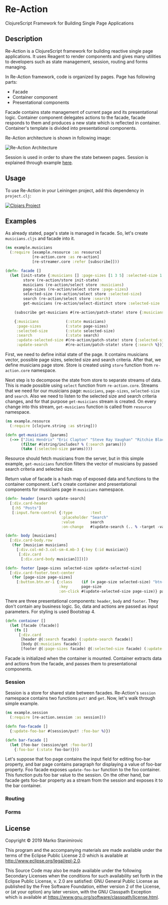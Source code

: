 # Re-Action

ClojureScript Framework for Building Single Page Applications

## Description

Re-Action is a ClojureScript framework for building reactive single page applications.
It uses Reagent to render components and gives many utilities to developers
such as state management, session, routing and forms managing.

In Re-Action framework, code is organized by pages. Page has following parts:
- Facade
- Container component
- Presentational components

Facade contains state management of current page and its presentational logic.
Container component delegates actions to the facade, facade responds to them and produces a new state
which is reflected in container. Container's template is divided into presentational components.

Re-Action architecture is shown in following image:

![Re-Action Architecture](https://github.com/stanimirovic/re-action/blob/master/resources/img/re-action-architecture.png)

Session is used in order to share the state between pages. Session is explained through example [here](#session).

## Usage

To use Re-Action in your Leiningen project, add this dependency in `project.clj`:

[![Clojars Project](https://img.shields.io/clojars/v/org.clojars.stanimirovic/re-action.svg)](https://clojars.org/org.clojars.stanimirovic/re-action)

## Examples

As already stated, page's state is managed in facade. So, let's create `musicians.cljs` and facade into it.

```clojure
(ns example.musicians
  (:require [example.resource :as resource]
            [re-action.core :as re-action]
            [re-streamer.core :refer [subscribe]]))

(defn- facade []
  (let [init-state {:musicians [] :page-sizes [1 3 5] :selected-size 1 :search ""}
        store (re-action/store init-state)
        musicians (re-action/select store :musicians)
        page-sizes (re-action/select store :page-sizes)
        selected-size (re-action/select store :selected-size)
        search (re-action/select store :search)
        get-musicians (re-action/select-distinct store :selected-size :search)]

    (subscribe get-musicians #(re-action/patch-state! store {:musicians (resource/get-musicians %)}))

    {:musicians            (:state musicians)
     :page-sizes           (:state page-sizes)
     :selected-size        (:state selected-size)
     :search               (:state search)
     :update-selected-size #(re-action/patch-state! store {:selected-size %})
     :update-search        #(re-action/patch-state! store {:search %})}))
```

First, we need to define initial state of the page. It contains musicians vector, possible page sizes,
selected size and search criteria. After that, we define musicians page store. Store is created using
`store` function from `re-action.core` namespace.

Next step is to decompose the state from store to separate streams of data. This is made possible using `select`
function from `re-action.core`. Streams that we need for our musicians page: `musicians`, `page-sizes`,
`selected-size` and `search`. Also we need to listen to the selected size and search criteria changes,
and for that purpose `get-musicians` stream is created. On every change into this stream,
`get-musicians` function is called from `resource` namespace.

```clojure
(ns example.resource
  (:require [clojure.string :as string]))

(defn get-musicians [params]
  (->> ["Jimi Hendrix" "Eric Clapton" "Steve Ray Vaughan" "Ritchie Blackmore"]
       (filter #(string/includes? % (:search params)))
       (take (:selected-size params))))
```

Resource should fetch musicians from the server, but in this simple example,
`get-musicians` function filters the vector of musicians by passed search criteria and selected size.

Return value of facade is a hash map of exposed data and functions to the container component.
Let's create container and presentational components for musicians page in `musicians` namespace.

```clojure
(defn- header [search update-search]
  [:div.card-header
   [:h5 "Posts"]
   [:input.form-control {:type        :text
                         :placeholder "Search"
                         :value       search
                         :on-change   #(update-search (.. % -target -value))}]])

(defn- body [musicians]
  [:div.card-body.row
   (for [musician musicians]
     [:div.col-md-3.col-sm-4.mb-3 {:key (:id musician)}
      [:div.card
       [:div.card-body musician]]])])

(defn- footer [page-sizes selected-size update-selected-size]
  [:div.card-footer.text-center
   (for [page-size page-sizes]
     [:button.btn.mr-1 {:class    (if (= page-size selected-size) "btn-primary" "btn-light")
                        :key      page-size
                        :on-click #(update-selected-size page-size)} page-size])])
```

There are three presentational components: `header`, `body` and `footer`. They don't contain any business
logic. So, data and actions are passed as input parameters. For styling is used Bootstrap 4.

```clojure
(defn container []
  (let [facade (facade)]
    (fn []
      [:div.card
       [header @(:search facade) (:update-search facade)]
       [body @(:musicians facade)]
       [footer @(:page-sizes facade) @(:selected-size facade) (:update-selected-size facade)]])))
```

Facade is initialized when the container is mounted. Container extracts data and actions from the facade,
and passes them to presentational components.

### Session

Session is a store for shared state between facades. Re-Action's `session` namespace contains two functions
`put!` and `get`. Now, let's walk through simple example.

```clojure
(ns example.session
  (:require [re-action.session :as session]))

(defn foo-facade []
  {:update-foo-bar #(session/put! :foo-bar %)})

(defn bar-facade []
  (let [foo-bar (session/get :foo-bar)]
    {:foo-bar (:state foo-bar)}))
```

Let's suppose that foo page contains the input field for editing foo-bar property, and bar page contains
paragraph for displaying a value of foo-bar property. Foo facade exposes `update-foo-bar` function to the
foo container. This function puts foo bar value to the session. On the other hand, bar facade gets foo-bar
property as a stream from the session and exposes it to the bar container.

### Routing

### Forms


## License

Copyright © 2019 Marko Stanimirovic

This program and the accompanying materials are made available under the
terms of the Eclipse Public License 2.0 which is available at
http://www.eclipse.org/legal/epl-2.0.

This Source Code may also be made available under the following Secondary
Licenses when the conditions for such availability set forth in the Eclipse
Public License, v. 2.0 are satisfied: GNU General Public License as published by
the Free Software Foundation, either version 2 of the License, or (at your
option) any later version, with the GNU Classpath Exception which is available
at https://www.gnu.org/software/classpath/license.html.
